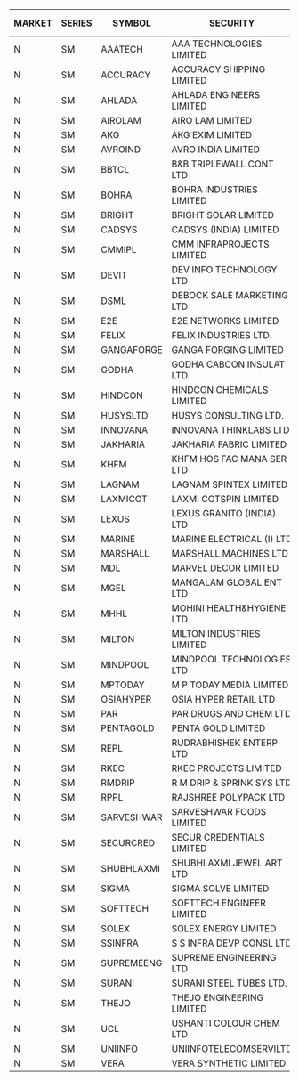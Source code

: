 


| MARKET | SERIES | SYMBOL | SECURITY | PREV CL PR | OPEN PRICE | HIGH PRICE | LOW PRICE | CLOSE PRICE | NET TRDVAL | NET TRDQTY | CORP IND | HI 52 WK | LO 52 WK |
| ----- | ----- | ----- | ----- | ----- | ----- | ----- | ----- | ----- | ----- | ----- | ----- | ----- | ----- |
| N | SM | AAATECH | AAA TECHNOLOGIES LIMITED | 42.75 | 43.00 | 43.00 | 43.00 | 43.00 | 129000.00 | 3000 |  | 45.00 | 42.25 |
| N | SM | ACCURACY | ACCURACY SHIPPING LIMITED | 33.00 | 31.35 | 31.50 | 31.35 | 31.50 | 100560.00 | 3200 |  | 42.60 | 12.35 |
| N | SM | AHLADA | AHLADA ENGINEERS LIMITED | 43.00 | 45.00 | 45.05 | 45.00 | 45.00 | 135050.00 | 3000 |  | 69.95 | 36.30 |
| N | SM | AIROLAM | AIRO LAM LIMITED | 28.50 | 26.50 | 26.50 | 26.50 | 26.50 | 79500.00 | 3000 |  | 32.95 | 14.45 |
| N | SM | AKG | AKG EXIM LIMITED | 52.40 | 51.30 | 52.10 | 51.30 | 52.10 | 828400.00 | 16000 |  | 76.50 | 30.00 |
| N | SM | AVROIND | AVRO INDIA LIMITED | 43.65 | 44.80 | 47.80 | 44.80 | 47.05 | 1110800.00 | 24000 |  | 63.20 | 35.00 |
| N | SM | BBTCL | B&B TRIPLEWALL CONT LTD | 30.00 | 31.00 | 33.40 | 31.00 | 33.40 | 2800200.00 | 90000 |  | 41.50 | 27.20 |
| N | SM | BOHRA | BOHRA INDUSTRIES LIMITED | .95 | 1.00 | 1.00 | 1.00 | 1.00 | 2000.00 | 2000 |  | 2.50 | .35 |
| N | SM | BRIGHT | BRIGHT SOLAR LIMITED | 6.35 | 6.35 | 6.35 | 6.35 | 6.35 | 76200.00 | 12000 |  | 16.30 | 4.70 |
| N | SM | CADSYS | CADSYS (INDIA) LIMITED | 22.45 | 21.40 | 21.40 | 21.40 | 21.40 | 42800.00 | 2000 |  | 42.80 | 15.50 |
| N | SM | CMMIPL | CMM INFRAPROJECTS LIMITED | 2.40 | 2.30 | 2.35 | 2.30 | 2.35 | 41700.00 | 18000 |  | 9.25 | 2.30 |
| N | SM | DEVIT | DEV INFO TECHNOLOGY LTD | 133.00 | 128.50 | 131.80 | 128.50 | 131.80 | 390450.00 | 3000 |  | 133.10 | 57.00 |
| N | SM | DSML | DEBOCK SALE MARKETING LTD | 20.60 | 20.25 | 21.60 | 20.25 | 21.60 | 378000.00 | 18000 |  | 21.60 | 3.50 |
| N | SM | E2E | E2E NETWORKS LIMITED | 47.00 | 49.35 | 49.35 | 48.00 | 48.00 | 194700.00 | 4000 |  | 57.95 | 13.30 |
| N | SM | FELIX | FELIX INDUSTRIES LTD. | 38.00 | 36.10 | 36.10 | 36.10 | 36.10 | 144400.00 | 4000 |  | 40.30 | 10.80 |
| N | SM | GANGAFORGE | GANGA FORGING LIMITED | 20.25 | 19.95 | 19.95 | 19.90 | 19.90 | 239100.00 | 12000 |  | 21.00 | 8.70 |
| N | SM | GODHA | GODHA CABCON INSULAT LTD | 31.60 | 31.70 | 33.00 | 31.70 | 32.35 | 258800.00 | 8000 |  | 34.95 | 10.95 |
| N | SM | HINDCON | HINDCON CHEMICALS LIMITED | 23.65 | 24.65 | 25.35 | 24.60 | 25.00 | 799000.00 | 32000 |  | 25.35 | 8.05 |
| N | SM | HUSYSLTD | HUSYS CONSULTING LTD. | 99.00 | 103.00 | 108.10 | 98.00 | 108.10 | 1457400.00 | 14000 |  | 108.10 | 20.50 |
| N | SM | INNOVANA | INNOVANA THINKLABS LTD. | 75.75 | 79.45 | 79.50 | 79.45 | 79.50 | 238450.00 | 3000 |  | 326.40 | 70.25 |
| N | SM | JAKHARIA | JAKHARIA FABRIC LIMITED | 162.00 | 160.00 | 160.00 | 157.75 | 157.75 | 510200.00 | 3200 |  | 188.00 | 148.25 |
| N | SM | KHFM | KHFM HOS FAC MANA SER LTD | 26.30 | 26.25 | 26.25 | 26.25 | 26.25 | 78750.00 | 3000 |  | 36.40 | 22.20 |
| N | SM | LAGNAM | LAGNAM SPINTEX LIMITED | 7.60 | 7.70 | 7.70 | 7.70 | 7.70 | 23100.00 | 3000 |  | 12.50 | 6.60 |
| N | SM | LAXMICOT | LAXMI COTSPIN LIMITED | 8.40 | 8.75 | 8.75 | 8.75 | 8.75 | 52500.00 | 6000 |  | 11.75 | 5.80 |
| N | SM | LEXUS | LEXUS GRANITO (INDIA) LTD | 11.40 | 11.95 | 11.95 | 11.95 | 11.95 | 119500.00 | 10000 |  | 17.35 | 4.55 |
| N | SM | MARINE | MARINE ELECTRICAL (I) LTD | 170.75 | 171.10 | 173.00 | 171.10 | 171.50 | 2061600.00 | 12000 |  | 198.00 | 78.00 |
| N | SM | MARSHALL | MARSHALL MACHINES LTD | 7.00 | 7.35 | 7.35 | 7.30 | 7.30 | 110100.00 | 15000 |  | 20.80 | 4.85 |
| N | SM | MDL | MARVEL DECOR LIMITED | 24.50 | 25.65 | 25.65 | 24.50 | 24.50 | 100300.00 | 4000 |  | 28.50 | 16.50 |
| N | SM | MGEL | MANGALAM GLOBAL ENT LTD | 39.70 | 41.00 | 41.00 | 41.00 | 41.00 | 246000.00 | 6000 |  | 65.10 | 38.00 |
| N | SM | MHHL | MOHINI HEALTH&HYGIENE LTD | 21.10 | 20.10 | 20.30 | 20.10 | 20.30 | 242850.00 | 12000 |  | 23.20 | 11.35 |
| N | SM | MILTON | MILTON INDUSTRIES LIMITED | 13.50 | 13.25 | 13.25 | 13.25 | 13.25 | 58300.00 | 4400 |  | 16.35 | 7.00 |
| N | SM | MINDPOOL | MINDPOOL TECHNOLOGIES LTD | 15.40 | 15.40 | 15.40 | 15.40 | 15.40 | 61600.00 | 4000 |  | 17.25 | 12.00 |
| N | SM | MPTODAY | M P TODAY MEDIA LIMITED | 10.10 | 10.60 | 10.60 | 10.60 | 10.60 | 42400.00 | 4000 |  | 22.35 | 9.70 |
| N | SM | OSIAHYPER | OSIA HYPER RETAIL LTD | 208.00 | 200.00 | 200.00 | 200.00 | 200.00 | 80000.00 | 400 |  | 325.00 | 188.05 |
| N | SM | PAR | PAR DRUGS AND CHEM LTD | 70.00 | 70.30 | 70.30 | 70.30 | 70.30 | 140600.00 | 2000 |  | 74.80 | 26.20 |
| N | SM | PENTAGOLD | PENTA GOLD LIMITED | 22.05 | 23.10 | 23.10 | 23.10 | 23.10 | 138600.00 | 6000 |  | 39.10 | 15.40 |
| N | SM | REPL | RUDRABHISHEK ENTERP LTD | 97.30 | 101.95 | 102.15 | 100.05 | 101.85 | 4271400.00 | 42000 |  | 102.15 | 24.50 |
| N | SM | RKEC | RKEC PROJECTS LIMITED | 37.00 | 34.10 | 35.95 | 33.40 | 35.25 | 344500.00 | 10000 |  | 66.65 | 26.20 |
| N | SM | RMDRIP | R M DRIP & SPRINK SYS LTD | 51.95 | 51.90 | 51.90 | 51.90 | 51.90 | 2387400.00 | 46000 |  | 63.00 | 14.65 |
| N | SM | RPPL | RAJSHREE POLYPACK LTD | 82.95 | 85.80 | 87.05 | 85.80 | 87.00 | 607000.00 | 7000 |  | 101.80 | 47.75 |
| N | SM | SARVESHWAR | SARVESHWAR FOODS LIMITED | 11.55 | 12.10 | 12.10 | 12.10 | 12.10 | 19360.00 | 1600 |  | 22.00 | 8.45 |
| N | SM | SECURCRED | SECUR CREDENTIALS LIMITED | 15.00 | 14.50 | 15.75 | 14.50 | 15.75 | 79200.00 | 5400 |  | 37.00 | 12.15 |
| N | SM | SHUBHLAXMI | SHUBHLAXMI JEWEL ART LTD | 13.30 | 12.65 | 12.70 | 12.65 | 12.65 | 139200.00 | 11000 |  | 150.00 | 12.65 |
| N | SM | SIGMA | SIGMA SOLVE LIMITED | 45.00 | 45.00 | 45.00 | 45.00 | 45.00 | 135000.00 | 3000 |  | 45.45 | 45.00 |
| N | SM | SOFTTECH | SOFTTECH ENGINEER LIMITED | 80.25 | 80.00 | 84.00 | 76.80 | 84.00 | 1313840.00 | 16000 |  | 84.00 | 32.45 |
| N | SM | SOLEX | SOLEX ENERGY LIMITED | 24.65 | 29.45 | 29.45 | 25.40 | 27.80 | 530600.00 | 20000 |  | 35.80 | 19.20 |
| N | SM | SSINFRA | S S INFRA DEVP CONSL LTD | 6.15 | 6.45 | 6.45 | 6.45 | 6.45 | 58050.00 | 9000 |  | 14.45 | 5.65 |
| N | SM | SUPREMEENG | SUPREME ENGINEERING LTD | 20.00 | 21.00 | 21.00 | 21.00 | 21.00 | 84000.00 | 4000 |  | 30.00 | 13.20 |
| N | SM | SURANI | SURANI STEEL TUBES LTD. | 20.85 | 19.85 | 20.00 | 19.85 | 20.00 | 79700.00 | 4000 |  | 34.60 | 18.10 |
| N | SM | THEJO | THEJO ENGINEERING LIMITED | 1204.75 | 1260.00 | 1260.00 | 1211.00 | 1211.00 | 247100.00 | 200 |  | 1468.50 | 350.55 |
| N | SM | UCL | USHANTI COLOUR CHEM LTD | 30.00 | 25.05 | 34.00 | 25.05 | 34.00 | 254100.00 | 8000 |  | 49.80 | 20.50 |
| N | SM | UNIINFO | UNIINFOTELECOMSERVILTD | 14.05 | 14.75 | 14.75 | 14.05 | 14.75 | 115500.00 | 8000 |  | 32.15 | 7.85 |
| N | SM | VERA | VERA SYNTHETIC LIMITED | 44.60 | 44.80 | 44.80 | 44.80 | 44.80 | 67200.00 | 1500 |  | 150.00 | 39.80 |



